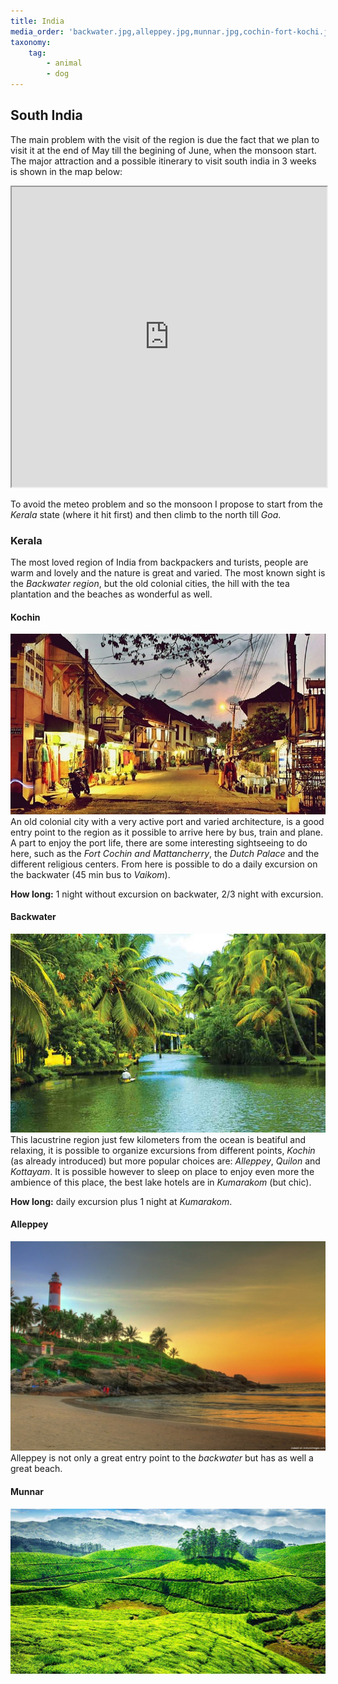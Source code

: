 ```yaml
---
title: India
media_order: 'backwater.jpg,alleppey.jpg,munnar.jpg,cochin-fort-kochi.jpg'
taxonomy:
    tag:
        - animal
        - dog
---
```


## South India
The main problem with the visit of the region is due the fact that we plan to visit it at the end of May till the begining of June, when the monsoon start.
The major attraction and a  possible itinerary to visit south india in 3 weeks is shown in the map below:

<iframe src="https://www.google.com/maps/d/embed?mid=1zBUKQjK7dzyUYOBjJUY6tkHp_Z8o_A83" width="100%"  height="480"></iframe>

To avoid the meteo problem and so the monsoon I propose to start from the _Kerala_ state (where it hit first) and then climb to the north till _Goa_.

### Kerala
The most loved region of India from backpackers and turists, people are warm and lovely and the nature is great and varied. The most known sight is the _Backwater region_, but the old colonial cities, the hill with the tea plantation and the beaches as wonderful as well.

#### Kochin
![](cochin-fort-kochi.jpg)
An old colonial city with a very active port and varied architecture, is a good entry point to the region as it possible to arrive here by bus, train and plane.
A part to enjoy the port life, there are some interesting sightseeing to do here, such as the _Fort Cochin and Mattancherry_, the _Dutch Palace_ and the different religious centers. From here is possible to do a daily excursion on the backwater (45 min bus to _Vaikom_).

**How long:** 1 night without excursion on backwater, 2/3 night with excursion.

#### Backwater
![](backwater.jpg)
This lacustrine region just few kilometers from the ocean is beatiful and relaxing, it is possible to organize excursions from different points, _Kochin_ (as already introduced) but more popular choices are: _Alleppey_, _Quilon_ and _Kottayam_. 
It is possible however to sleep on place to enjoy even more the ambience of this place, the best lake hotels are in _Kumarakom_ (but chic).

**How long:** daily excursion plus 1 night at _Kumarakom_.

#### Alleppey
![](alleppey.jpg)
Alleppey is not only a great entry point to the _backwater_ but has as well a great beach. 

#### Munnar
![](munnar.jpg)


